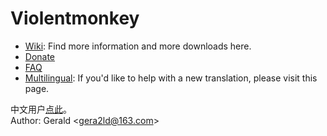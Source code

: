 Violentmonkey
=============

* [Wiki](http://github.com/gera2ld/Violentmonkey/wiki): Find more information and more downloads here.
* [Donate](https://me.alipay.com/gera2ld)
* [FAQ](http://github.com/gera2ld/Violentmonkey/wiki/FAQ)
* [Multilingual](http://github.com/gera2ld/Violentmonkey/wiki/i18n): If you'd like to help with a new translation, please visit this page.

中文用户[点此](http://gera2ld.blog.163.com/blog/static/18801729620121115114240912/)。  
Author: Gerald &lt;<gera2ld@163.com>&gt;
